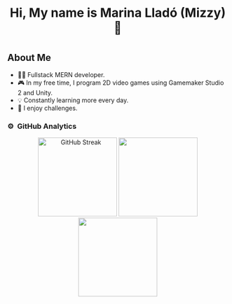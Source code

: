 <div align="center">
    <h1 align="center">
        Hi, My name is Marina Lladó (Mizzy) 👋
    <h1>
</div>

## About Me

- 👨‍💻 Fullstack MERN developer.
- 🎮 In my free time, I program 2D video games using Gamemaker Studio 2 and Unity.
- 💡 Constantly learning more every day.
- 🚀 I enjoy challenges.

### ⚙ &nbsp;GitHub Analytics

<p align="center">
    <img height="180em" src="https://streak-stats.demolab.com/?user=mizzymi&theme=highcontrast" alt="GitHub Streak" />
    <img height="180em" src="https://github-readme-stats-eight-theta.vercel.app/api?username=mizzymi&show_icons=true&theme=dark&include_all_commits=true&count_private=true"/>
    <img height="180em" src="https://github-readme-stats-eight-theta.vercel.app/api/top-langs/?username=mizzymi&layout=compact&langs_count=8&theme=dark"/>
</p>
